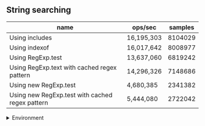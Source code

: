 ## String searching

|name|ops/sec|samples|
|-|-|-|
|Using includes|16,195,303|8104029|
|Using indexof|16,017,642|8008977|
|Using RegExp.test|13,637,060|6819242|
|Using RegExp.text with cached regex pattern|14,296,326|7148686|
|Using new RegExp.test|4,680,385|2341382|
|Using new RegExp.test with cached regex pattern|5,444,080|2722042|


<details>
<summary>Environment</summary>

* __Machine:__ linux x64 | 4 vCPUs | 7.6GB Mem
* __Run:__ Fri Oct 17 2025 17:19:29 GMT+0000 (Coordinated Universal Time)
* __Node:__ `v22.15.1`
</details>

<!--
{"environment":{"platform":"linux","arch":"x64","cpus":4,"totalMemory":7.59783935546875},"benchmarks":[{"name":"Using includes","samples":8104029,"opsSec":16195303.35645102},{"name":"Using indexof","samples":8008977,"opsSec":16017642.424819551},{"name":"Using RegExp.test","samples":6819242,"opsSec":13637060.509075822},{"name":"Using RegExp.text with cached regex pattern","samples":7148686,"opsSec":14296326.166555611},{"name":"Using new RegExp.test","samples":2341382,"opsSec":4680385.615245757},{"name":"Using new RegExp.test with cached regex pattern","samples":2722042,"opsSec":5444080.613781858}]}-->
